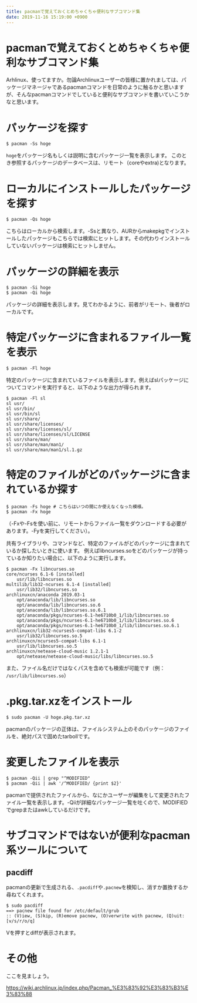 ```yaml
---
title: pacmanで覚えておくとめちゃくちゃ便利なサブコマンド集
date: 2019-11-16 15:19:00 +0900
---
```


pacmanで覚えておくとめちゃくちゃ便利なサブコマンド集
===

Arhlinux、使ってますか。勿論Archlinuxユーザーの皆様に置かれましては、パッケージマネージャであるpacmanコマンドを日常のように触るかと思いますが、そんなpacmanコマンドでしていると便利なサブコマンドを書いていこうかなと思います。

# パッケージを探す

```
$ pacman -Ss hoge
```

`hoge`をパッケージ名もしくは説明に含むパッケージ一覧を表示します。
このとき参照するパッケージのデータベースは、リモート（coreやextra)となります。

# ローカルにインストールしたパッケージを探す

```
$ pacman -Qs hoge
```

こちらはローカルから検索します。-Ssと異なり、AURからmakepkgでインストールしたパッケージもこちらでは検索にヒットします。その代わりインストールしていないパッケージは検索にヒットしません。

# パッケージの詳細を表示

```
$ pacman -Si hoge
$ pacman -Qi hoge
```

パッケージの詳細を表示します。見てわかるように、前者がリモート、後者がローカルです。

# 特定パッケージに含まれるファイル一覧を表示

```
$ pacman -Fl hoge
```

特定のパッケージに含まれているファイルを表示します。例えばslパッケージについてコマンドを実行すると、以下のような出力が得られます。

```
$ pacman -Fl sl
sl usr/
sl usr/bin/
sl usr/bin/sl
sl usr/share/
sl usr/share/licenses/
sl usr/share/licenses/sl/
sl usr/share/licenses/sl/LICENSE
sl usr/share/man/
sl usr/share/man/man1/
sl usr/share/man/man1/sl.1.gz
```

# 特定のファイルがどのパッケージに含まれているか探す

```
$ pacman -Fs hoge # こちらはいつの間にか使えなくなった模様。
$ pacman -Fx hoge
```

（-Fxや-Fsを使い前に、リモートからファイル一覧をダウンロードする必要があります。-Fyを実行してください）。

共有ライブラリや、コマンドなど、特定のファイルがどのパッケージに含まれているか探したいときに使います。
例えばlibncurses.soをどのパッケージが持っているか知りたい場合に、以下のように実行します。

```
$ pacman -Fx libncurses.so
core/ncurses 6.1-6 [installed]
    usr/lib/libncurses.so
multilib/lib32-ncurses 6.1-4 [installed]
    usr/lib32/libncurses.so
archlinuxcn/anaconda 2019.03-1
    opt/anaconda/lib/libncurses.so
    opt/anaconda/lib/libncurses.so.6
    opt/anaconda/lib/libncurses.so.6.1
    opt/anaconda/pkgs/ncurses-6.1-he6710b0_1/lib/libncurses.so
    opt/anaconda/pkgs/ncurses-6.1-he6710b0_1/lib/libncurses.so.6
    opt/anaconda/pkgs/ncurses-6.1-he6710b0_1/lib/libncurses.so.6.1
archlinuxcn/lib32-ncurses5-compat-libs 6.1-2
    usr/lib32/libncurses.so.5
archlinuxcn/ncurses5-compat-libs 6.1-1
    usr/lib/libncurses.so.5
archlinuxcn/netease-cloud-music 1.2.1-1
    opt/netease/netease-cloud-music/libs/libncurses.so.5
```

また、ファイル名だけではなくパスを含めても検索が可能です（例： `/usr/lib/libncurses.so`）

# .pkg.tar.xzをインストール

```
$ sudo pacman -U hoge.pkg.tar.xz
```

pacmanのパッケージの正体は、ファイルシステム上のそのパッケージのファイルを、絶対パスで固めたtarbollです。

# 変更したファイルを表示

```
$ pacman -Qii | grep "^MODIFIED"
$ pacman -Qii | awk '/^MODIFIED/ {print $2}'
```

pacmanで提供されたファイルから、なにかユーザーが編集をして変更されたファイル一覧を表示します。-Qiiが詳細なパッケージ一覧を吐くので、MODIFIEDでgrepまたはawkしているだけです。

# サブコマンドではないが便利なpacman系ツールについて

## pacdiff

pacmanの更新で生成される、`.pacdiff`や`.pacnew`を検知し、消すか置換するか尋ねてくれます。

```
$ sudo pacdiff
==> pacnew file found for /etc/default/grub
:: (V)iew, (S)kip, (R)emove pacnew, (O)verwrite with pacnew, (Q)uit: [v/s/r/o/q]
```

Vを押すとdiffが表示されます。

# その他

ここを見ましょう。

https://wiki.archlinux.jp/index.php/Pacman_%E3%83%92%E3%83%B3%E3%83%88
